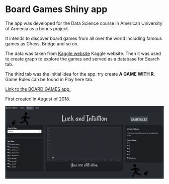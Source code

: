 # Board Games Shiny app

The app was developed for the Data Science course in American University of Armenia as a bonus project.  

It intends to discover board games from all over the world including famous games as Chess, Bridge and so on.

The data was taken from [Kaggle website](https://www.kaggle.com/mrpantherson/board-game-data)
 Kaggle website. Then it was used to create graph to explore the games and served as a database for Search tab.

The third tab was the initial idea for the app: try create **A GAME WITH R**. Game Rules can be found in Play here tab.


[Link to the BOARD GAMES app.](https://lhds.shinyapps.io/board_games/)

First created in August of 2018.


<p align="center">
  <img src="./img/game_page.png" alt="Size Limit CLI" width="738">
</p>
